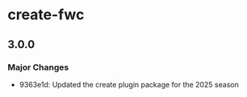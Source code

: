 # create-fwc

## 3.0.0

### Major Changes

- 9363e1d: Updated the create plugin package for the 2025 season

